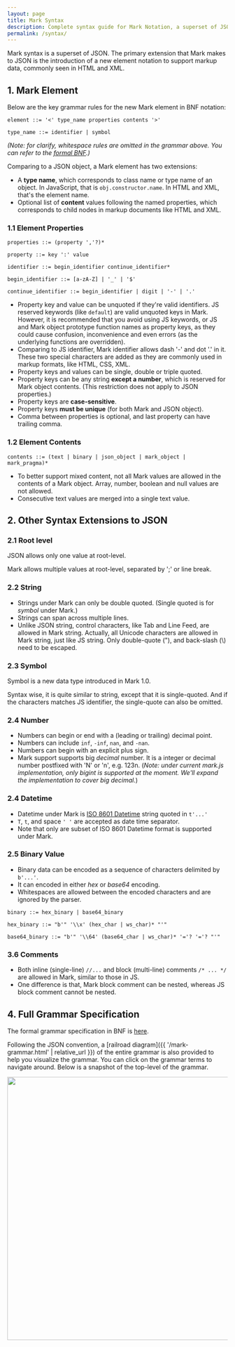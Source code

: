 ```yaml
---
layout: page
title: Mark Syntax
description: Complete syntax guide for Mark Notation, a superset of JSON with markup support
permalink: /syntax/
---
```


Mark syntax is a superset of JSON. The primary extension that Mark makes to JSON is the introduction of a new element notation to support markup data, commonly seen in HTML and XML.

## 1. Mark Element

Below are the key grammar rules for the new Mark element in BNF notation:

```BNF
element ::= '<' type_name properties contents '>'

type_name ::= identifier | symbol
```

*(Note: for clarify, whitespace rules are omitted in the grammar above. You can refer to the [formal BNF](mark.bnf).)*

Comparing to a JSON object, a Mark element has two extensions:

- A **type name**, which corresponds to class name or type name of an object. In JavaScript, that is `obj.constructor.name`. In HTML and XML, that's the element name.
- Optional list of **content** values following the named properties, which corresponds to child nodes in markup documents like HTML and XML.

### 1.1 Element Properties

```BNF
properties ::= (property ','?)*

property ::= key ':' value

identifier ::= begin_identifier continue_identifier*

begin_identifier ::= [a-zA-Z] | '_' | '$'

continue_identifier ::= begin_identifier | digit | '-' | '.'
```

- Property key and value can be unquoted if they're valid identifiers.  JS reserved keywords (like `default`) are valid unquoted keys in Mark. However, it is recommended that you avoid using JS keywords, or JS and Mark object prototype function names as property keys, as they could cause confusion, inconvenience and even errors (as the underlying functions are overridden).
- Comparing to JS identifier, Mark identifier allows dash '-' and dot '.' in it. These two special characters are added as they are commonly used in markup formats, like HTML, CSS, XML.
- Property keys and values can be single, double or triple quoted.
- Property keys can be any string **except a number**, which is reserved for Mark object contents. (This restriction does not apply to JSON properties.)
- Property keys are **case-sensitive**.
- Property keys **must be unique** (for both Mark and JSON object).
- Comma between properties is optional, and last property can have trailing comma.

### 1.2 Element Contents

```BNF
contents ::= (text | binary | json_object | mark_object | mark_pragma)*
```

- To better support mixed content, not all Mark values are allowed in the contents of a Mark object. Array, number, boolean and null values are not allowed.
- Consecutive text values are merged into a single text value.

## 2. Other Syntax Extensions to JSON

### 2.1 Root level

JSON allows only one value at root-level.

Mark allows multiple values at root-level, separated by ';' or line break.

### 2.2 String

- Strings under Mark can only be double quoted. (Single quoted is for *symbol* under Mark.)
- Strings can span across multiple lines.
- Unlike JSON string, control characters, like Tab and Line Feed, are allowed in Mark string. Actually, all Unicode characters are allowed in Mark string, just like JS string. Only double-quote ("),  and back-slash (\\) need to be escaped.

### 2.3 Symbol

Symbol is a new data type introduced in Mark 1.0.

Syntax wise, it is quite similar to string, except that it is single-quoted. And if the characters matches JS identifier, the single-quote can also be omitted.

### 2.4 Number

- Numbers can begin or end with a (leading or trailing) decimal point.
- Numbers can include `inf`, `-inf`,  `nan`, and `-nan`.
- Numbers can begin with an explicit plus sign.
- Mark support supports big *decimal* number. It is a integer or decimal number postfixed with 'N' or 'n', e.g. 123n. (*Note: under current mark.js implementation, only bigint is supported at the moment. We'll expand the implementation to cover big decimal.*)

### 2.4 Datetime

- Datetime under Mark is [ISO 8601 Datetime](https://en.wikipedia.org/wiki/ISO_8601) string quoted in `t'...'`
- `T`, `t`, and space `' '` are accepted as date time separator.
- Note that only are subset of ISO 8601 Datetime format is supported under Mark.

### 2.5 Binary Value

- Binary data can be encoded as a sequence of characters delimited by `b'...'`. 
- It can encoded in either *hex* or *base64* encoding.
- Whitespaces are allowed between the encoded characters and are ignored by the parser. 

```BNF
binary ::= hex_binary | base64_binary

hex_binary ::= "b'" '\\x' (hex_char | ws_char)* "'"

base64_binary ::= "b'" '\\64' (base64_char | ws_char)* '='? '='? "'"
```

### 3.6 Comments

- Both inline (single-line)  `//...` and block (multi-line) comments `/* ... */` are allowed in Mark, similar to those in JS.
- One difference is that, Mark block comment can be nested, whereas JS block comment cannot be nested.

## 4. Full Grammar Specification

The formal grammar specification in BNF is [here](https://github.com/henry-luo/mark/blob/master/docs/mark.bnf).

Following the JSON convention, a [railroad diagram]({{ '/mark-grammar.html' | relative_url }}) of the entire grammar is also provided to help you visualize the grammar. You can click on the grammar terms to navigate around. Below is a snapshot of the top-level of the grammar.

<img src='{{ "/mark-railway-diagram.png" | relative_url }}' width="600px">
